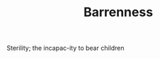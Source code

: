 ---
title: Barrenness
letter: B
permalink: "/definitions/barrenness.html"
body: Sterility; the incapac-ity to bear children
published_at: '2018-07-07'
layout: post
---